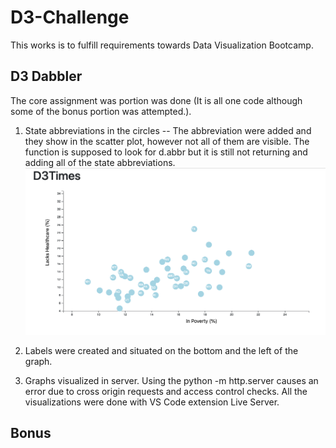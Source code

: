 # D3-Challenge

This works is to fulfill requirements towards Data Visualization Bootcamp.

## D3 Dabbler

The core assignment was portion was done (It is all one code although some of the bonus portion was attempted.).
1.  State abbreviations in the circles -- The abbreviation were added and they show in the scatter plot, however not all of them are visible. The function is supposed to look for d.abbr but it is still not returning and adding all of the state abbreviations.
    ![alt text](images/core_assig.png)






2. Labels were created and situated on the bottom and the left of the graph.
3. Graphs visualized in server. Using the python -m http.server causes an error due to cross origin requests and access control checks. All the visualizations were done with VS Code extension Live Server.

## Bonus


